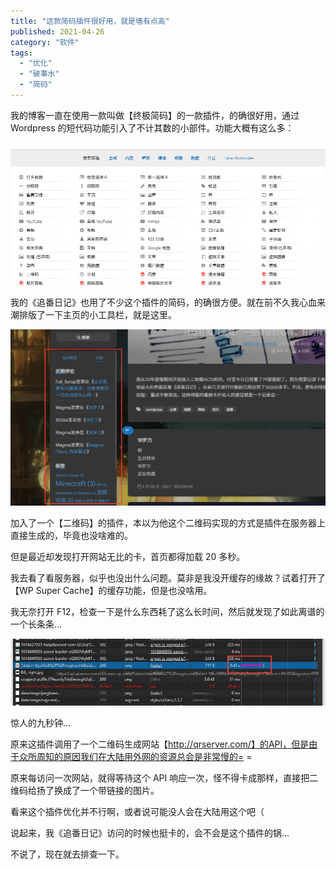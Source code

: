 ```yaml
---
title: "这款简码插件很好用，就是墙有点高"
published: 2021-04-26
category: "软件"
tags:
  - "优化"
  - "破事水"
  - "简码"
---
```


我的博客一直在使用一款叫做【终极简码】的一款插件，的确很好用，通过 Wordpress 的短代码功能引入了不计其数的小部件。功能大概有这么多：

![](images/1619524210-1619449647-1619449642377.png)

我的《追番日记》也用了不少这个插件的简码，的确很方便。就在前不久我心血来潮排版了一下主页的小工具栏，就是这里。

![](images/1619524220-1619449755-QQ截图20210426230911.jpg)

加入了一个【二维码】的插件，本以为他这个二维码实现的方式是插件在服务器上直接生成的，毕竟也没啥难的。

但是最近却发现打开网站无比的卡，首页都得加载 20 多秒。

我去看了看服务器，似乎也没出什么问题。莫非是我没开缓存的缘故？试着打开了【WP Super Cache】的缓存功能，但是也没啥用。

我无奈打开 F12，检查一下是什么东西耗了这么长时间，然后就发现了如此离谱的一个长条条...

![](images/1619524235-1619450006-QQ截图20210426231330.jpg)

惊人的九秒钟...

原来这插件调用了一个二维码生成网站【http://qrserver.com/】的API，但是由于众所周知的原因我们在大陆用外网的资源总会是非常慢的= =

原来每访问一次网站，就得等待这个 API 响应一次，怪不得卡成那样，直接把二维码给扬了换成了一个带链接的图片。

看来这个插件优化并不行啊，或者说可能没人会在大陆用这个吧（

说起来，我《追番日记》访问的时候也挺卡的，会不会是这个插件的锅...

不说了，现在就去排查一下。
